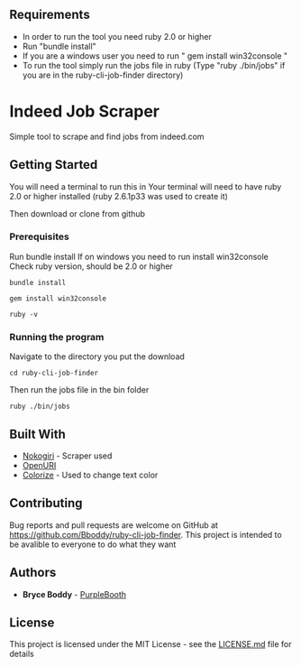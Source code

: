 ## Requirements
- In order to run the tool you need ruby 2.0 or higher
- Run "bundle install"
- If you are a windows user you need to run " gem install win32console "
- To run the tool simply run the jobs file in ruby (Type "ruby ./bin/jobs" if you are in the ruby-cli-job-finder directory)
# Indeed Job Scraper

Simple tool to scrape and find jobs from indeed.com

## Getting Started

You will need a terminal to run this in
Your terminal will need to have ruby 2.0 or higher installed (ruby 2.6.1p33 was used to create it)

Then download or clone from github

### Prerequisites

Run bundle install
If on windows you need to run install win32console
Check ruby version, should be 2.0 or higher

```
bundle install
```

```
gem install win32console
```

```
ruby -v
```

### Running the program

Navigate to the directory you put the download

```
cd ruby-cli-job-finder
```

Then run the jobs file in the bin folder

```
ruby ./bin/jobs
```

## Built With

* [Nokogiri](https://nokogiri.org) - Scraper used
* [OpenURI](https://ruby-doc.org/stdlib-2.7.1/libdoc/open-uri/rdoc/OpenURI.html)
* [Colorize](https://github.com/fazibear/colorize) - Used to change text color

## Contributing

Bug reports and pull requests are welcome on GitHub at https://github.com/Bboddy/ruby-cli-job-finder. This project is intended to be avalible to everyone to do what they want

## Authors

* **Bryce Boddy** - [PurpleBooth](https://github.com/Bboddy)

## License

This project is licensed under the MIT License - see the [LICENSE.md](LICENSE.md) file for details
